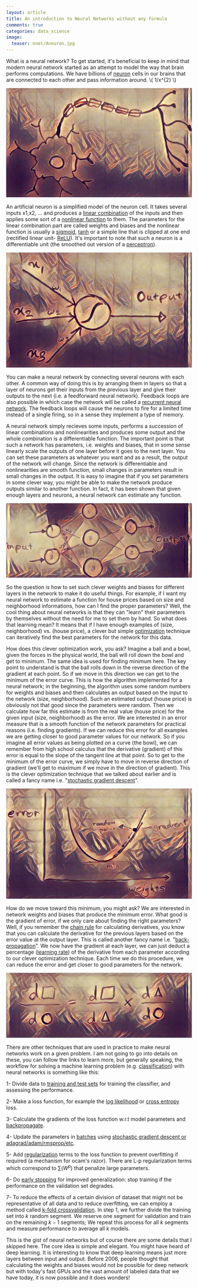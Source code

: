 ```yaml
---
layout: article
title: An introduction to Neural Networks without any formula
comments: true
categories: data_science
image:
  teaser: nnet/Aneuron.jpg
---
```


What is a neural network? To get started, it's beneficial to keep in mind that modern neural network started as an attempt to model the way that brain performs computations. We have billions of [neuron](https://en.wikipedia.org/wiki/Neuron) cells in our brains that are connected to each other and pass information around. 
\\( 1/x^{2} \\)

![alt text](/images/nnet/neuron.jpg "A Neuron Cell")


An artificial neuron is a simplified model of the neuron cell. It takes several inputs x1,x2, ... and produces a [linear combination](https://en.wikipedia.org/wiki/Linear_combination) of the inputs and then applies some sort of a [nonlinear function](http://www.glencoe.com/sec/math/prealg/prealg05/study_guide/pdfs/prealg_pssg_G112.pdf) to them. The parameters for the linear combination part are called weights and biases and the nonlinear function is usually a [sigmoid](https://en.wikipedia.org/wiki/Sigmoid_function), [tanh](https://reference.wolfram.com/language/ref/Tanh.html) or a simple line that is clipped at one end (rectified linear unit- [ReLU](https://en.wikipedia.org/wiki/Rectifier_(neural_networks))). It's important to note that such a neuron is a differentiable unit (the smoothed out version of a [perceptron](https://en.wikipedia.org/wiki/Perceptron)).

![alt text](/images/nnet/Aneuron.jpg "An artificial Neuron ")


You can make a neural network by connecting several neurons with each other. A common way of doing this is by arranging them in layers so that a layer of neurons get their inputs from the previous layer and give their outputs to the next (i.e. a feedforward neural network). Feedback loops are also possible in which case the network will be called a [recurrent neural network](https://en.wikipedia.org/wiki/Recurrent_neural_network). The feedback loops will cause the neurons to fire for a limited time instead of a single firing, so in a sense they implement a type of memory. 

A neural network simply recieves some inputs, performs a succession of linear combinations and nonlinearities and produces some output and the whole combination is a differentiable function. The important point is that such a network has parameters, i.e. weights and biases, that in some sense linearly scale the outputs of one layer before it goes to the next layer. You can set these parameters as whatever you want and as a result, the output of the network will change. Since the network is differentiable and nonlinearities are smooth function, small changes in parameters result in small changes in the output. It is easy to imagine that if you set parameters in some clever way, you might be able to make the network produce outputs similar to another function. In fact, it has been shown that given enough layers and neurons, a neural network can estimate any function. 

![alt text](/images/nnet/neuralNet.jpg "A Neural Network ")


So the question is how to set such clever weights and biases for different layers in the network to make it do useful things. For example, if I want my neural network to estimate a function for house prices based on size and neighborhood informations, how can I find the proper parameters? Well, the cool thing about neural networks is that they can "learn" their parameters by themselves without the need for me to set them by hand. So what does that learning mean? It means that if I have enough examples of (size, neighborhood) vs. (house price), a clever but simple [optimization](https://en.wikipedia.org/wiki/Mathematical_optimization) technique can iteratively find the best parameters for the network for this data. 

How does this clever optimization work, you ask? Imagine a ball and a bowl, given the forces in the physical world, the ball will roll down the bowl and get to minimum. The same idea is used for finding minimum here. The key point to understand is that the ball rolls down in the reverse direction of the gradient at each point. So if we move in this direction we can get to the minimum of the error curve. This is how the algorithm implemented for a neural network; in the beginning, the algorithm uses some random numbers for weights and biases and then calculates an output based on the input to the network (size, neighborhood). Such an estimated output (house price) is obviously not that good since the parameters were random. Then we calculate how far this estimate is from the real value (house price) for the given input (size, neighborhood) as the error. We are interested in an error measure that is a smooth function of the network parameters for practical reasons (i.e. finding gradients). If we can reduce this error for all examples we are getting closer to good parameter values for our network. So if you imagine all error values as being plotted on a curve (the bowl), we can remember from high school calculus that the derivative (gradient) of this error is equal to the slope of the tangent line at that point. So to get to the minimum of the error curve, we simply have to move in reverse direction of gradient (we'll get to maximum if we move in the direction of gradient). This is the clever optimization technique that we talked about earlier and is called a fancy name i.e. "[stochastic gradient descent](https://en.wikipedia.org/wiki/Stochastic_gradient_descent)".

![alt text](/images/nnet/sgd.jpg "stochastic gradient descent")


How do we move toward this minimum, you might ask? We are interested in network weights and biases that produce the minimum error. What good is the gradient of error, if we only care about finding the right parameters? Well, if you remember the [chain rule](https://en.wikipedia.org/wiki/Chain_rule) for calculating derivatives, you know that you can calculate the derivative for the previous layers based on the error value at the output layer. This is called another fancy name i.e. "[back-propagation](https://en.wikipedia.org/wiki/Backpropagation)". We now have the gradient at each layer, we can just deduct a percentage ([learning rate](http://datascience.stackexchange.com/questions/410/choosing-a-learning-rate)) of the derivative from each parameter according to our clever optimization technique. Each time we do this procedure, we can reduce the error and get closer to good parameters for the network. 

![alt text](/images/nnet/chainrule.jpg "The chain Rule")


There are other techniques that are used in practice to make neural networks work on a given problem. I am not going to go into details on these, you can follow the links to learn more, but generally speaking, the workflow for solving a machine learning problem (e.g. [classification](https://en.wikipedia.org/wiki/Statistical_classification)) with neural networks is something like this:

1- Divide data to [training and test sets](https://en.wikipedia.org/wiki/Test_set) for training the classifier, and assessing the performance.

2- Make a loss function, for example the [log likelihood](https://www.kaggle.com/wiki/LogarithmicLoss) or [cross entropy](https://en.wikipedia.org/wiki/Cross_entropy) loss.

3- Calculate the gradients of the loss function w.r.t model parameters and [backpropagate](https://en.wikipedia.org/wiki/Backpropagation).

4- Update the parameters in [batches](https://en.wikipedia.org/wiki/Online_machine_learning) using [stochastic gradient descent or adagrad/adam/rmsprop/etc](http://sebastianruder.com/optimizing-gradient-descent/). 

5- Add [regularization](https://www.quora.com/What-is-regularization-in-machine-learning) terms to the loss function to prevent overfitting if required (a mechanism for ocam's razor). There are L-p regularization terms which correspond to $\sum(W^p)$ that penalize large parameters.

6- Do [early stopping](https://en.wikipedia.org/wiki/Early_stopping) for improved generalization: stop training if the performance on the validation set degrades.

7- To reduce the effects of a certain division of dataset that might not be representative of all data and to reduce overfitting, we can employ a method called [k-fold crossvalidation](https://en.wikipedia.org/wiki/Cross-validation_(statistics)). In step 1, we further divide the training set into $k$ random segment. We reserve one segment for validation and train on the remaining $k-1$ segments; We   repeat this process for all $k$ segments and measure performance to average all $k$ models. 

This is the gist of neural networks but of course there are some details that I skipped here. The core idea is simple and elegant. You might have heard of deep learning. It is interesting to know that deep learning means just more layers between input and output. Before 2006, people thought that calculating the weights and biases would not be possible for deep network but with today's fast GPUs and the vast amount of labeled data that we have today, it is now possible and it does wonders!